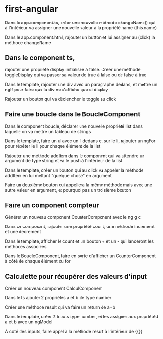 # first-angular

Dans le app.component.ts, créer une nouvelle méthode changeName() qui à l'intérieur va assigner une nouvelle valeur à la propriété name (this.name)
	
Dans le app.component.html, rajouter un button et lui assigner au (click) la méthode changeName

## Dans le component ts,
rajouter une propriété display initialisée à false. Créer une méthode toggleDisplay qui va passer sa valeur de true à false ou de false à true
	
Dans le template, rajouter une div avec un paragraphe dedans, et mettre un ngIf pour faire que la div ne s'affiche que si display
	
Rajouter un bouton qui va déclencher le toggle au click

## Faire une  boucle dans le BoucleComponent
	
Dans le component boucle, déclarer une nouvelle propriété list dans laquelle on va mettre un tableau de strings
	
Dans le template, faire un ul avec un li dedans et sur le li, rajouter un ngFor pour répéter le li pour chaque élément de la list
	
Rajouter une méthode addItem dans le component qui va attendre un argument de type string et va le push à l'intérieur de la list
	
Dans le template, créer un bouton qui au click va appeler la méthode addItem en lui mettant "quelque chose" en argument
	
Faire un deuxième bouton qui appellera la même méthode mais avec une autre valeur en argument, et pourquoi pas un troisième bouton


## Faire un component compteur

Générer un nouveau component CounterComponent avec le ng g c
	
Dans ce composant, rajouter une propriété count, une méthode increment et une decrement
	
Dans le template, afficher le count et un bouton + et un - qui lanceront les méthodes associées
	
Dans le BoucleComponent, faire en sorte d'afficher un CounterComponent à côté de chaque élément du for


## Calculette pour récupérer des valeurs d'input

Créer un nouveau component CalculComponent
	
Dans le ts ajouter 2 propriétés a et b de type number
	
Créer une méthode result qui va faire un return de a+b
	
Dans le template, créer 2 inputs type number, et les assigner aux propriétéd a et b avec un ngModel
	
À côté des inputs, faire appel à la méthode result à l'intérieur de {{}}


##
